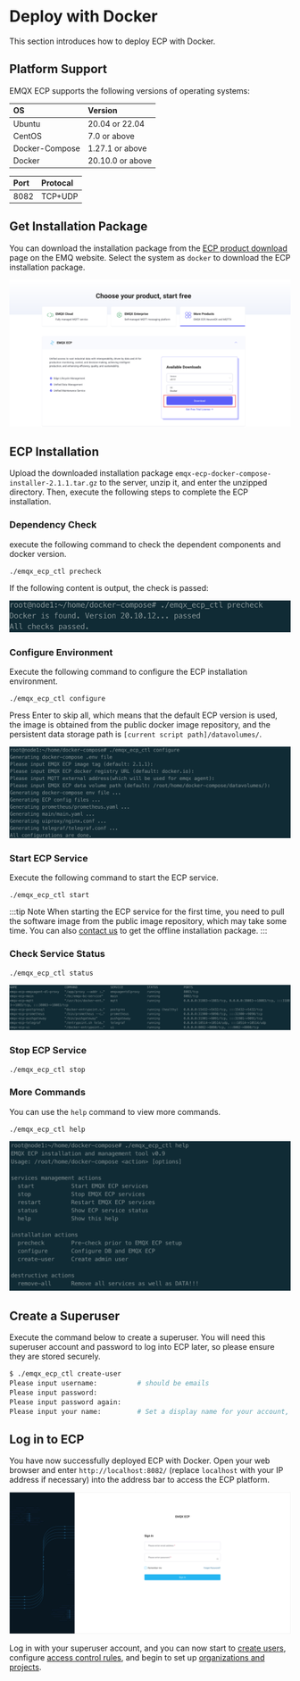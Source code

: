 # Deploy with Docker

This section introduces how to deploy ECP with Docker. 

## Platform Support

EMQX ECP supports the following versions of operating systems: 

| OS             | Version          |
| :------------- | :--------------- |
| Ubuntu         | 20.04 or 22.04   |
| CentOS         | 7.0 or above     |
| Docker-Compose | 1.27.1 or above  |
| Docker         | 20.10.0 or above |

| Port               | Protocal      |
| :----------------- | :------------ |
|  8082              | TCP+UDP       |

## Get Installation Package

You can download the installation package from the [ECP product download](https://www.emqx.com/en/try?product=emqx-ecp) page on the EMQ website. Select the system as `docker` to download the ECP installation package.

![login](./_assets/docker_install_download.png)

## ECP Installation

Upload the downloaded installation package `emqx-ecp-docker-compose-installer-2.1.1.tar.gz` to the server, unzip it, and enter the unzipped directory. Then, execute the following steps to complete the ECP installation.

### Dependency Check
execute the following command to check the dependent components and docker version.
```shell
./emqx_ecp_ctl precheck
```
If the following content is output, the check is passed:

![precheck](./_assets/precheck.png)

### Configure Environment
Execute the following command to configure the ECP installation environment.
```shell
./emqx_ecp_ctl configure
```
Press Enter to skip all, which means that the default ECP version is used, the image is obtained from the public docker image repository, and the persistent data storage path is `[current script path]/datavolumes/`.

![configure](./_assets/configure.png)

### Start ECP Service
Execute the following command to start the ECP service.
```shell
./emqx_ecp_ctl start
```
:::tip Note
When starting the ECP service for the first time, you need to pull the software image from the public image repository, which may take some time. You can also [contact us](https://www.emqx.com/en/contact?product=emqx-ecp) to get the offline installation package.
:::

### Check Service Status
```shell
./emqx_ecp_ctl status
```

![status](./_assets/status.png)

### Stop ECP Service
```shell
./emqx_ecp_ctl stop
```

### More Commands
You can use the `help` command to view more commands.
```shell   
./emqx_ecp_ctl help
```

![cli_help](./_assets/cli_help.png)

## Create a Superuser

Execute the command below to create a superuser. You will need this superuser account and password to log into ECP later, so please ensure they are stored securely.

```bash
$ ./emqx_ecp_ctl create-user
Please input username:          # should be emails
Please input password:          
Please input password again:    
Please input your name:         # Set a display name for your account, for example, ECPAdmin
```

## Log in to ECP 

You have now successfully deployed ECP with Docker. Open your web browser and enter `http://localhost:8082/` (replace `localhost` with your IP address if necessary) into the address bar to access the ECP platform. 

<img src="./_assets/ECP-login.png" alt="Log in" style="zoom:50%;" />

Log in with your superuser account, and you can now start to [create users](../system_admin/user_management.md), configure [access control rules](../acl/introduction.md), and begin to set up [organizations and projects](../system_admin/introduction.md). 
